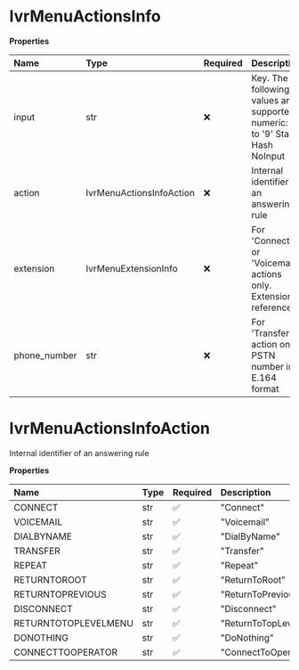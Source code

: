 # IvrMenuActionsInfo

**Properties**

| Name         | Type                     | Required | Description                                                                    |
| :----------- | :----------------------- | :------- | :----------------------------------------------------------------------------- |
| input        | str                      | ❌       | Key. The following values are supported: numeric: '1' to '9' Star Hash NoInput |
| action       | IvrMenuActionsInfoAction | ❌       | Internal identifier of an answering rule                                       |
| extension    | IvrMenuExtensionInfo     | ❌       | For 'Connect' or 'Voicemail' actions only. Extension reference                 |
| phone_number | str                      | ❌       | For 'Transfer' action only. PSTN number in E.164 format                        |

# IvrMenuActionsInfoAction

Internal identifier of an answering rule

**Properties**

| Name                 | Type | Required | Description            |
| :------------------- | :--- | :------- | :--------------------- |
| CONNECT              | str  | ✅       | "Connect"              |
| VOICEMAIL            | str  | ✅       | "Voicemail"            |
| DIALBYNAME           | str  | ✅       | "DialByName"           |
| TRANSFER             | str  | ✅       | "Transfer"             |
| REPEAT               | str  | ✅       | "Repeat"               |
| RETURNTOROOT         | str  | ✅       | "ReturnToRoot"         |
| RETURNTOPREVIOUS     | str  | ✅       | "ReturnToPrevious"     |
| DISCONNECT           | str  | ✅       | "Disconnect"           |
| RETURNTOTOPLEVELMENU | str  | ✅       | "ReturnToTopLevelMenu" |
| DONOTHING            | str  | ✅       | "DoNothing"            |
| CONNECTTOOPERATOR    | str  | ✅       | "ConnectToOperator"    |

<!-- This file was generated by liblab | https://liblab.com/ -->
